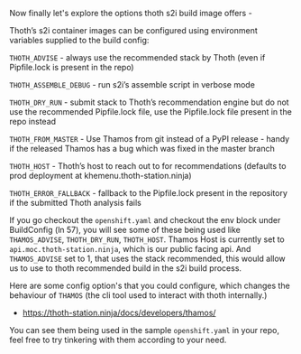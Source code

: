 Now finally let's explore the options thoth s2i build image offers - 

Thoth’s s2i container images can be configured using environment variables supplied to the build config:

`THOTH_ADVISE` - always use the recommended stack by Thoth (even if Pipfile.lock is present in the repo)

`THOTH_ASSEMBLE_DEBUG` - run s2i’s assemble script in verbose mode

`THOTH_DRY_RUN` - submit stack to Thoth’s recommendation engine but do not use the recommended Pipfile.lock file, use the Pipfile.lock file present in the repo instead

`THOTH_FROM_MASTER` - Use Thamos from git instead of a PyPI release - handy if the released Thamos has a bug which was fixed in the master branch

`THOTH_HOST` - Thoth’s host to reach out to for recommendations (defaults to prod deployment at khemenu.thoth-station.ninja)

`THOTH_ERROR_FALLBACK` - fallback to the Pipfile.lock present in the repository if the submitted Thoth analysis fails

If you go checkout the `openshift.yaml` and checkout the env block under BuildConfig (ln 57), you will see some of these being used like `THAMOS_ADVISE`, `THOTH_DRY_RUN`, `THOTH_HOST`.
Thamos Host is currently set to `api.moc.thoth-station.ninja`, which is our public facing api. 
And `THAMOS_ADVISE` set to 1, that uses the stack recommended, this would allow us 
to use to thoth recommended build in the s2i build process. 


Here are some config option's that you could configure, which 
changes the behaviour of `THAMOS` (the cli tool used to interact with thoth internally.) 
 - https://thoth-station.ninja/docs/developers/thamos/

You can see them being used in the sample `openshift.yaml` in your repo, feel free to try tinkering with them according to your need.